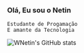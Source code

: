 ### Olá, Eu sou o Netin
    Estudante de Progamação
    E amante da Tecnologia

![WNetin's GitHub stats](https://github-readme-stats.vercel.app/api?username=Ieremies&theme=dark&show_icons=true)


